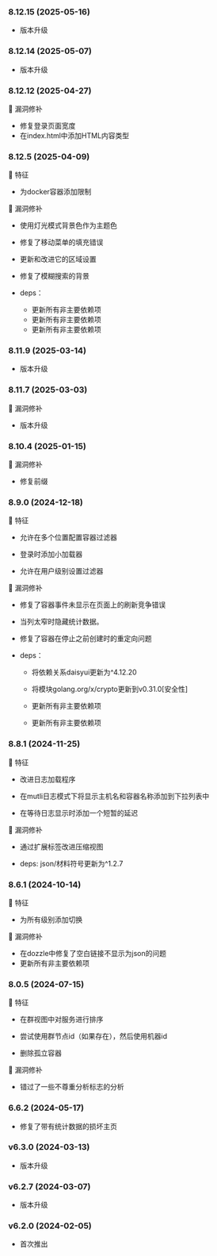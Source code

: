 ### 8.12.15 (2025-05-16)
- 版本升级
### 8.12.14 (2025-05-07)
- 版本升级
### 8.12.12 (2025-04-27)
🐞 漏洞修补
- 修复登录页面宽度
- 在index.html中添加HTML内容类型

### 8.12.5 (2025-04-09)

🚀 特征

- 为docker容器添加限制

🐞 漏洞修补

- 使用灯光模式背景色作为主题色

- 修复了移动菜单的填充错误

- 更新和改进它的区域设置

- 修复了模糊搜索的背景

- deps：
  - 更新所有非主要依赖项
  - 更新所有非主要依赖项
  - 更新所有非主要依赖项

### 8.11.9 (2025-03-14)

- 版本升级

### 8.11.7 (2025-03-03)

🐞 漏洞修补

- 版本升级

### 8.10.4 (2025-01-15)

🐞 漏洞修补

- 修复前缀

### 8.9.0 (2024-12-18)

🚀 特征

- 允许在多个位置配置容器过滤器

- 登录时添加小加载器

- 允许在用户级别设置过滤器

🐞 漏洞修补

- 修复了容器事件未显示在页面上的刷新竞争错误

- 当列太窄时隐藏统计数据。

- 修复了容器在停止之前创建时的重定向问题

- deps：

  - 将依赖关系daisyui更新为^4.12.20

  - 将模块golang.org/x/crypto更新到v0.31.0[安全性]

  - 更新所有非主要依赖项

  - 更新所有非主要依赖项

### 8.8.1 (2024-11-25)

🚀 特征

- 改进日志加载程序

- 在mutli日志模式下将显示主机名和容器名称添加到下拉列表中

- 在等待日志显示时添加一个短暂的延迟

🐞 漏洞修补

- 通过扩展标签改进压缩视图

- deps: json/材料符号更新为^1.2.7

### 8.6.1 (2024-10-14)

🚀 特征

- 为所有级别添加切换

🐞 漏洞修补

- 在dozzle中修复了空白链接不显示为json的问题
- 更新所有非主要依赖项

### 8.0.5 (2024-07-15)

🚀 特征

- 在群视图中对服务进行排序

- 尝试使用群节点id（如果存在），然后使用机器id

- 删除孤立容器

🐞 漏洞修补

- 错过了一些不尊重分析标志的分析

### 6.6.2 (2024-05-17)

- 修复了带有统计数据的损坏主页

### v6.3.0 (2024-03-13)

- 版本升级

### v6.2.7 (2024-03-07)

- 版本升级

### v6.2.0 (2024-02-05)

- 首次推出